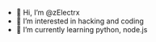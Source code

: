 - 👋 Hi, I’m @zElectrx
- 👀 I’m interested in hacking and coding
- 🌱 I’m currently learning python, node.js

<!---
zElectrx/zElectrx is a ✨ special ✨ repository because its `README.md` (this file) appears on your GitHub profile.
You can click the Preview link to take a look at your changes.
--->
